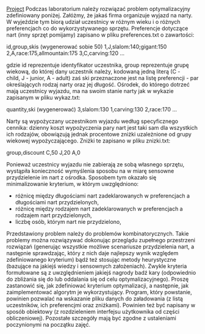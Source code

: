 [Project](Notatki/Semestr%203/Języki%20programowania/Labolatoria/Labolatoria%202/Project/Project.md)
Podczas laboratorium należy rozwiązać problem optymalizacyjny zdefiniowany poniżej. Załóżmy, że jakaś firma organizuje wyjazd na narty. W wyjeździe tym biorą udział uczestnicy w różnym wieku i o różnych preferencjach co do wykorzystywanego sprzętu. Preferencje dotyczące nart (inny sprzęt pomijamy) zapisano w pliku preferences.txt o zawartości:

id,group,skis (wygenerować sobie 50)
1,J,slalom:140;gigant:150
2,A,race:175,allmountain:175
3,C,carving:120
...

gdzie id reprezentuje identyfikator uczestnika, group reprezentuje grupę wiekową, do której dany uczestnik należy, kodowaną jedną literą (C - child, J - junior, A - adult) zaś ski przeznaczone jest na listę preferencji - par określających rodzaj narty oraz jej długość. Ośrodek, do którego dotrzeć mają uczestnicy wyjazdu, ma na swoim stanie narty jak w wykazie zapisanym w pliku wykaz.txt:

quantity,ski (wygenerować)
3,slalom:130
1,carving:130
2,race:170
...

Narty są wypożyczany uczestnikom wyjazdu według specyficznego cennika: dzienny koszt wypożyczenia pary nart jest taki sam dla wszystkich ich rodzajów, obowiązują jednak procentowe zniżki uzależnione od grupy wiekowej wypożyczającego. Zniżki te zapisano w pliku znizki.txt:

group,discount
C,50
J,20
A,0

Ponieważ uczestnicy wyjazdu nie zabierają ze sobą własnego sprzętu, wystąpiła konieczność wymyślenia sposobu na w miarę sensowne przydzielenie im nart z ośrodka. Sposobem tym okazało się minimalizowanie kryterium, w którym uwzględniono:

- różnicę między długościami nart zadeklarowanych w preferencjach a długościami nart przydzielonych,
- różnicę między rodzajem nart zadeklarowanych w preferencjach a rodzajem nart przydzielonych,
- liczbę osób, którym nart nie przydzielono,

Przedstawiony problem należy do problemów kombinatorycznych. Takie problemy można rozwiązywać dokonując przeglądu zupełnego przestrzeni rozwiązań (generując wszystkie możliwe scenariusze przydzielenia nart, a następnie sprawdzając, który z nich daje najlepszy wynik względem zdefiniowanego kryterium) bądź też stosując metody heurystyczne (bazujące na jakiejś wiedzy i sensownych założeniach). Zwykle kryteria formułowane są z uwzględnieniem jakiejś nagrody badź kary (odpowiednio do zbliżania się do lub oddalania się od celu optymalizacyjnego). Proszę zastanowić się, jak zdefiniować kryterium optymalizacji, a następnie, jak zaimplementować algorytm je wykorzystujący. Program, który powstanie, powinien pozwalać na wskazanie pliku danych do załadowania (z listą uczestników, ich preferencjmi oraz zniżkami). Powinien też być napisany w sposób obiektowy (z rozdzieleniem interfejsu użytkownika od części obliczeniowej). Pozostałe szczegóły mają być zgodne z ustaleniami poczynionymi na początku zajęć.

